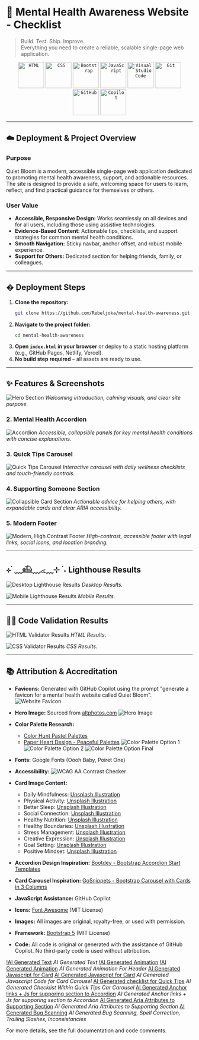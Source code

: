 # 🚀 Mental Health Awareness Website - Checklist

> Build. Test. Ship. Improve.  
> Everything you need to create a reliable, scalable single-page web application.

<div align="center">
	<code><img width="70" src="https://raw.githubusercontent.com/marwin1991/profile-technology-icons/refs/heads/main/icons/html.png" alt="HTML" title="HTML"/></code>
	<code><img width="70" src="https://raw.githubusercontent.com/marwin1991/profile-technology-icons/refs/heads/main/icons/css.png" alt="CSS" title="CSS"/></code>
	<code><img width="70" src="https://raw.githubusercontent.com/marwin1991/profile-technology-icons/refs/heads/main/icons/bootstrap.png" alt="Bootstrap" title="Bootstrap"/></code>
	<code><img width="70" src="https://raw.githubusercontent.com/marwin1991/profile-technology-icons/refs/heads/main/icons/javascript.png" alt="JavaScript" title="JavaScript"/></code>
	<code><img width="70" src="https://raw.githubusercontent.com/marwin1991/profile-technology-icons/refs/heads/main/icons/visual_studio_code.png" alt="Visual Studio Code" title="Visual Studio Code"/></code>
	<code><img width="70" src="https://raw.githubusercontent.com/marwin1991/profile-technology-icons/refs/heads/main/icons/git.png" alt="Git" title="Git"/></code>
	<code><img width="70" src="https://raw.githubusercontent.com/marwin1991/profile-technology-icons/refs/heads/main/icons/github.png" alt="GitHub" title="GitHub"/></code>
	<code><img width="70" <img src="https://iconic-api.onrender.com/dark/copilot" alt="Copilot" title="Copilot"/></code>
</div>

---

## ☁️ Deployment & Project Overview

### Purpose
Quiet Bloom is a modern, accessible single-page web application dedicated to promoting mental health awareness, support, and actionable resources. The site is designed to provide a safe, welcoming space for users to learn, reflect, and find practical guidance for themselves or others.

### User Value
- **Accessible, Responsive Design:** Works seamlessly on all devices and for all users, including those using assistive technologies.
- **Evidence-Based Content:** Actionable tips, checklists, and support strategies for common mental health conditions.
- **Smooth Navigation:** Sticky navbar, anchor offset, and robust mobile experience.
- **Support for Others:** Dedicated section for helping friends, family, or colleagues.

---

## � Deployment Steps

1. **Clone the repository:**
   ```sh
   git clone https://github.com/Rebeljoka/mental-health-awareness.git
   ```
2. **Navigate to the project folder:**
   ```sh
   cd mental-health-awareness
   ```
3. **Open `index.html` in your browser** or deploy to a static hosting platform (e.g., GitHub Pages, Netlify, Vercel).
4. **No build step required** – all assets are ready to use.

---

## ✨ Features & Screenshots

![Hero Section](Documentation/Research,%20Credit%20and%20Sources/hero-section.png)
*Welcoming introduction, calming visuals, and clear site purpose.*

### 2. Mental Health Accordion
![Accordion](Documentation/Research,%20Credit%20and%20Sources/mental-health-section.png)
*Accessible, collapsible panels for key mental health conditions with concise explanations.*

### 3. Quick Tips Carousel
![Quick Tips Carousel](Documentation/Research,%20Credit%20and%20Sources/quick-tips-section.png)
*Interactive carousel with daily wellness checklists and touch-friendly controls.*

### 4. Supporting Someone Section
![Collapsible Card Section](Documentation/Research,%20Credit%20and%20Sources/supporting-section.png)
*Actionable advice for helping others, with expandable cards and clear ARIA accessibility.*

### 5. Modern Footer
![Modern, High Contrast Footer](Documentation/Research,%20Credit%20and%20Sources/Modern-footer.png)
*High-contrast, accessible footer with legal links, social icons, and location branding.*

---

## ⊹ ࣪ ﹏𓊝﹏𓂁﹏⊹ ࣪ ˖ Lighthouse Results

![Desktop Lighthouse  Results](Documentation/Research,%20Credit%20and%20Sources/lighouse-generator-computer.png)
*Desktop Results.*

![Mobile Lighthouse  Results](Documentation/Research,%20Credit%20and%20Sources/lighthouse-gen-mobile.png)
*Mobile Results.*

---

## 👨‍💻 Code Validation Results
![HTML Validator Results](Documentation/Research,%20Credit%20and%20Sources/html-validator.png)
*HTML Results.*

![CSS Validator Results](Documentation/Research,%20Credit%20and%20Sources/css-validator.png)
*CSS Results.*

---


## 📚 Attribution & Accreditation

- **Favicons:** Generated with GitHub Copilot using the prompt "generate a favicon for a mental health website called Quiet Bloom".
![Website Favicon](assets/favicons/android-chrome-512x512.png)

- **Hero Image:** Sourced from [altphotos.com](https://altphotos.com/photo/long-exposure-mysterious-pink-sea-209/)
![Hero Image](assets/images/hero-image.webp)

- **Color Palette Research:**
  - [Color Hunt Pastel Palettes](https://colorhunt.co/palettes/pastel)
  - [Paper Heart Design - Peaceful Palettes](https://paperheartdesign.com/blog/color-palette-peaceful-palettes)
![Color Palette Option 1](Documentation/Research,%20Credit%20and%20Sources/col-choice-1.png)
![Color Palette Option 2](Documentation/Research,%20Credit%20and%20Sources/col-choice-2.png)
![Color Palette Option Final](Documentation/Research,%20Credit%20and%20Sources/col-choice-final.png)

- **Fonts:** Google Fonts (Oooh Baby, Poiret One)

- **Accessibility:**
![WCAG AA Contrast Checker](https://webaim.org/resources/contrastchecker/?fcolor=000000&bcolor=2E819D)

- **Card Image Content:**
  - Daily Mindfulness: [Unsplash Illustration](https://unsplash.com/illustrations/two-women-meditate-in-the-butterfly-pose-TRI4BogkWU4)
  - Physical Activity: [Unsplash Illustration](https://unsplash.com/illustrations/a-person-riding-a-skateboard-next-to-a-pair-of-sneakers-7EZ_k5e5CSk)
  - Better Sleep: [Unsplash Illustration](https://unsplash.com/illustrations/a-woman-looks-at-the-moon-in-the-night-sky-OuOfMgd9ueY)
  - Social Connection: [Unsplash Illustration](https://unsplash.com/illustrations/a-group-of-people-standing-around-a-woman-in-a-wheelchair-pquE90oyRjU)
  - Healthy Nutrition: [Unsplash Illustration](https://unsplash.com/illustrations/a-picture-of-a-bunch-of-fruit-on-a-table-MKOx7RqWEFo)
  - Healthy Boundaries: [Unsplash Illustration](https://unsplash.com/illustrations/couple-enjoys-sunset-view-from-the-cliffs-xGtLm5hw6wI)
  - Stress Management: [Unsplash Illustration](https://unsplash.com/illustrations/a-person-sits-alone-appearing-sad-and-isolated-B1x3KYNgae0)
  - Creative Expression: [Unsplash Illustration](https://unsplash.com/illustrations/an-abstract-painting-of-a-woman-with-a-hat-Kiln3TxKAfI)
  - Goal Setting: [Unsplash Illustration](https://unsplash.com/illustrations/a-surfer-walks-towards-the-beach-houses-HFhljcnPMts)
  - Positive Mindset: [Unsplash Illustration](https://unsplash.com/illustrations/a-boy-runs-towards-the-sun-on-a-sunny-day-5MAkU4sRAac)

- **Accordion Design Inspiration:** [Bootdey - Bootstrap Accordion Start Templates](https://www.bootdey.com/snippets/view/Bootstrap-accordion-Start-Templates)

- **Card Carousel Inspiration:** [GoSnippets - Bootstrap Carousel with Cards in 3 Columns](https://gosnippets.com/snippets/bootstrap-carousel-with-cards-in-3-columns)

- **JavaScript Assistance:** GitHub Copilot

- **Icons:** [Font Awesome](https://fontawesome.com/) (MIT License)
- **Images:** All images are original, royalty-free, or used with permission.
- **Framework:** [Bootstrap 5](https://getbootstrap.com/) (MIT License)
- **Code:** All code is original or generated with the assistance of GitHub Copilot. No third-party code is used without attribution.

[!AI Generated Text](Documentation/use%20of%20AI/3ai-generated-text.png)
*AI Generated Text*
[!AI Generated Animation](Documentation/use%20of%20AI/1ai-css-animation-to-header.png)
[!AI Generated Animation](Documentation/use%20of%20AI/2ainmation-to-header.png)
*AI Generated Animation For Header*
[AI Generated Javascript for Card](Documentation/use%20of%20AI/4ai-gen-js-card-carousel.png)
[AI Generated Javascript for Card](Documentation/use%20of%20AI/5ai-gen-js-for-card-carousel.png)
*AI Generated Javascript Code for Card Carousel*
[AI Generated checklist for Quick Tips](Documentation/use%20of%20AI/6ai-generated-checklist-for-quick-tips-section.png)
*AI Generated Checklist Within Quick Tips Car Carousel*
[AI Generated Anchor links + Js for supporing section to Accordion](Documentation/use%20of%20AI/7ai-gen-js-anchor-link-from-supporting-accordion.png)
*AI Generated Anchor links + Js for supporing section to Accordion*
[AI Generated Aria Attributes to Supporting Section](Documentation/use%20of%20AI/8ai-gen-aria-attributes-added-where-necessary.png)
*AI Generated Aria Attributes to Supporting Section*
[AI Generated Bug Scanning](Documentation/use%20of%20AI/bug-fix-gramatical-error.png)
*AI Generated Bug Scanning, Spell Correction, Trailing Slashes, Inconsistancies*

For more details, see the full documentation and code comments.
